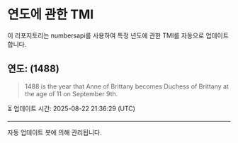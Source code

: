 
# 연도에 관한 TMI

이 리포지토리는 numbersapi를 사용하여 특정 년도에 관한 TMI를 자동으로 업데이트합니다.

## 연도: (1488)
> 1488 is the year that Anne of Brittany becomes Duchess of Brittany at the age of 11 on September 9th.

⏳ 업데이트 시간: 2025-08-22 21:36:29 (UTC)

---
자동 업데이트 봇에 의해 관리됩니다.
